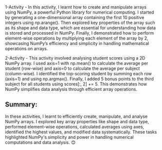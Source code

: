 1-Activity - In this activity, I learnt how to create and manipulate arrays using NumPy, a powerful Python library for numerical computing. I started by generating a one-dimensional array containing the first 10 positive integers using np.arange(). Then explored key properties of the array such as its shape and data type, which are essential for understanding how data is stored and processed in NumPy. Finally, I demonstrated how to perform element-wise operations by multiplying each element of the array by 2, showcasing NumPy’s efficiency and simplicity in handling mathematical operations on arrays.

2-Activity - This activity involved analysing student scores using a 2D NumPy array. I used axis=1 with np.mean() to calculate the average per student (row-wise) and axis=0 to calculate the average per subject (column-wise). I identified the top-scoring student by summing each row (axis=1) and using np.argmax(). Finally, I added 5 bonus points to the third subject for all students using scores[:, 2] += 5. This demonstrates how NumPy simplifies data analysis through efficient array operations.

## Summary: 
In these activities, I learnt to efficiently create, manipulate, and analyse NumPy arrays. I explored key array properties like shape and data type, performed element-wise operations, calculated averages using axes, identified the highest values, and modified data systematically. These tasks highlighted NumPy's simplicity and power in handling numerical computations and data analysis. 😊